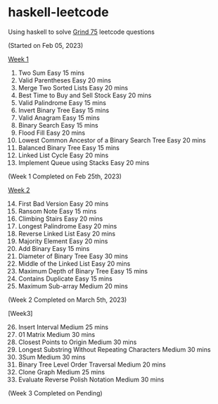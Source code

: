 # haskell-leetcode
Using haskell to solve [Grind 75](https://www.techinterviewhandbook.org/grind75) leetcode questions

(Started on Feb 05, 2023)

[Week 1](https://github.com/cd155/haskell-leetcode/blob/main/main/WeekOne.hs)

1. Two Sum	                                        Easy 15 mins
2. Valid Parentheses	                            Easy 20 mins
3. Merge Two Sorted Lists	                        Easy 20 mins
4. Best Time to Buy and Sell Stock	                Easy 20 mins
5. Valid Palindrome	                                Easy 15 mins
6. Invert Binary Tree	                            Easy 15 mins
7. Valid Anagram	                                Easy 15 mins
8. Binary Search	                                Easy 15 mins
9. Flood Fill	                                    Easy 20 mins
10. Lowest Common Ancestor of a Binary Search Tree  Easy 20 mins
11. Balanced Binary Tree	                        Easy 15 mins
12. Linked List Cycle                               Easy 20 mins
13. Implement Queue using Stacks                    Easy 20 mins

(Week 1 Completed on Feb 25th, 2023)

[Week 2](https://github.com/cd155/haskell-leetcode/blob/main/main/WeekTwo.hs)

14. First Bad Version	            Easy	20 mins
15. Ransom Note                     Easy	15 mins
16. Climbing Stairs                 Easy	20 mins
17. Longest Palindrome              Easy	20 mins
18. Reverse Linked List             Easy	20 mins
19. Majority Element                Easy	20 mins
20. Add Binary	                    Easy	15 mins
21. Diameter of Binary Tree	        Easy	30 mins
22. Middle of the Linked List       Easy	20 mins
23. Maximum Depth of Binary Tree    Easy    15 mins
24. Contains Duplicate	            Easy    15 mins
25. Maximum Sub-array               Medium  20 mins

(Week 2 Completed on March 5th, 2023)

[Week3]

26. Insert Interval                                 Medium 25 mins
27. 01 Matrix                                       Medium 30 mins
28. Closest Points to Origin                        Medium 30 mins
29. Longest Substring Without Repeating Characters  Medium 30 mins
30. 3Sum                                            Medium 30 mins
31. Binary Tree Level Order Traversal               Medium 20 mins
32. Clone Graph                                     Medium 25 mins
33. Evaluate Reverse Polish Notation                Medium 30 mins

(Week 3 Completed on Pending)
